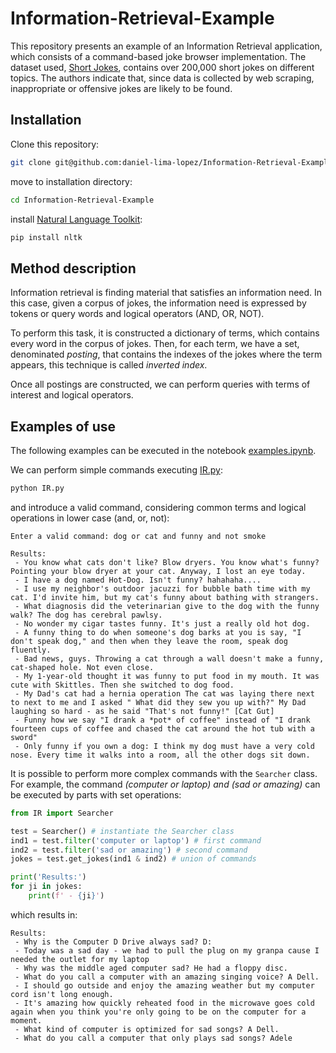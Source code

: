 # Information-Retrieval-Example
This repository presents an example of an Information Retrieval application, which consists of a command-based joke browser implementation. The dataset used, [Short Jokes](https://www.kaggle.com/datasets/abhinavmoudgil95/short-jokes), contains over 200,000 short jokes on different topics. The authors indicate that, since data is collected by web scraping, inappropriate or offensive jokes are likely to be found.

## Installation
Clone this repository:
```bash
git clone git@github.com:daniel-lima-lopez/Information-Retrieval-Example.git
```

move to installation directory:
```bash
cd Information-Retrieval-Example
```

install [Natural Language Toolkit](https://www.nltk.org/index.html):
```bash
pip install nltk
```

## Method description
Information retrieval is finding material that satisfies an information need. In this case, given a corpus of jokes, the information need is expressed by tokens or query  words and logical operators (AND, OR, NOT). 

To perform this task, it is constructed a dictionary of terms, which contains every word in the corpus of jokes. Then, for each term, we have a set, denominated *posting*, that contains the indexes of the jokes where the term appears, this technique is called *inverted index*.

Once all postings are constructed, we can perform queries with terms of interest and logical operators.

## Examples of use
The following examples can be executed in the notebook [examples.ipynb](examples.ipynb).

We can perform simple commands executing [IR.py](IR.py):
```bash
python IR.py
```
and introduce a valid command, considering common terms and logical operations in lower case (and, or, not):
```
Enter a valid command: dog or cat and funny and not smoke

Results:
 - You know what cats don't like? Blow dryers. You know what's funny? Pointing your blow dryer at your cat. Anyway, I lost an eye today.
 - I have a dog named Hot-Dog. Isn't funny? hahahaha....
 - I use my neighbor's outdoor jacuzzi for bubble bath time with my cat. I'd invite him, but my cat's funny about bathing with strangers.
 - What diagnosis did the veterinarian give to the dog with the funny walk? The dog has cerebral pawlsy.
 - No wonder my cigar tastes funny. It's just a really old hot dog.
 - A funny thing to do when someone's dog barks at you is say, "I don't speak dog," and then when they leave the room, speak dog fluently.
 - Bad news, guys. Throwing a cat through a wall doesn't make a funny, cat-shaped hole. Not even close.
 - My 1-year-old thought it was funny to put food in my mouth. It was cute with Skittles. Then she switched to dog food.
 - My Dad's cat had a hernia operation The cat was laying there next to next to me and I asked " What did they sew you up with?" My Dad laughing so hard - as he said "That's not funny!" [Cat Gut]
 - Funny how we say "I drank a *pot* of coffee" instead of "I drank fourteen cups of coffee and chased the cat around the hot tub with a sword"
 - Only funny if you own a dog: I think my dog must have a very cold nose. Every time it walks into a room, all the other dogs sit down.
```

It is possible to perform more complex commands with the `Searcher` class. For example, the command *(computer or laptop) and (sad or amazing)* can be executed by parts with set operations:
```python
from IR import Searcher

test = Searcher() # instantiate the Searcher class
ind1 = test.filter('computer or laptop') # first command
ind2 = test.filter('sad or amazing') # second command
jokes = test.get_jokes(ind1 & ind2) # union of commands

print('Results:')
for ji in jokes:
    print(f' - {ji}')
```
which results in:
```
Results:
 - Why is the Computer D Drive always sad? D:
 - Today was a sad day - we had to pull the plug on my granpa cause I needed the outlet for my laptop
 - Why was the middle aged computer sad? He had a floppy disc.
 - What do you call a computer with an amazing singing voice? A Dell.
 - I should go outside and enjoy the amazing weather but my computer cord isn't long enough.
 - It's amazing how quickly reheated food in the microwave goes cold again when you think you're only going to be on the computer for a moment.
 - What kind of computer is optimized for sad songs? A Dell.
 - What do you call a computer that only plays sad songs? Adele
```

